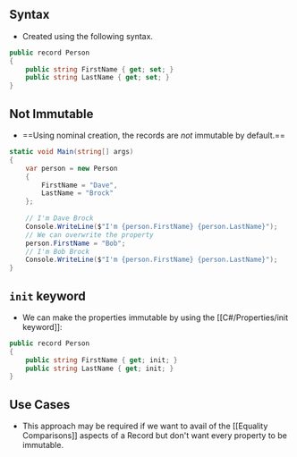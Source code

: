## Syntax
- Created using the following syntax.

```csharp
public record Person
{
    public string FirstName { get; set; }
    public string LastName { get; set; }
}
```

## Not Immutable
- ==Using nominal creation, the records are *not* immutable by default.==

```csharp
static void Main(string[] args)
{
    var person = new Person
    {
        FirstName = "Dave",
        LastName = "Brock"
    };
    
    // I'm Dave Brock
    Console.WriteLine($"I'm {person.FirstName} {person.LastName}"); 
    // We can overwrite the property
    person.FirstName = "Bob";
    // I'm Bob Brock
    Console.WriteLine($"I'm {person.FirstName} {person.LastName}"); 
}
```

##  `init` keyword
- We can make the properties immutable by using the [[C#/Properties/init keyword]]:

```csharp
public record Person
{
    public string FirstName { get; init; }
    public string LastName { get; init; }
}
```

## Use Cases
- This approach may be required if we want to avail of the [[Equality Comparisons]] aspects of a Record but don't want every property to be immutable.